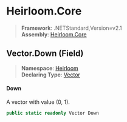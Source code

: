 # Heirloom.Core

> **Framework**: .NETStandard,Version=v2.1  
> **Assembly**: [Heirloom.Core][0]

## Vector.Down (Field)

> **Namespace**: [Heirloom][0]  
> **Declaring Type**: [Vector][1]

#### Down

A vector with value (0, 1).

```cs
public static readonly Vector Down
```

[0]: ../../../Heirloom.Core.md
[1]: ../Vector.md
